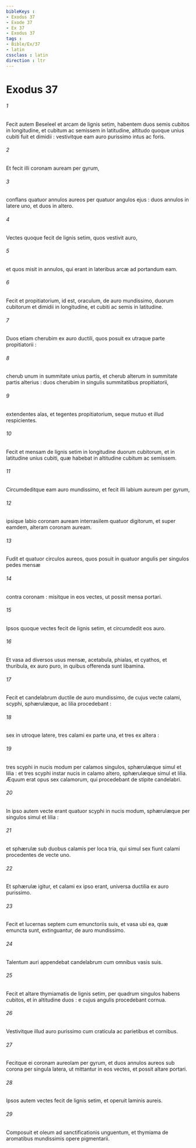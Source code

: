 ```yaml
---
bibleKeys : 
- Exodus 37
- Exode 37
- Ex 37
- Exodus 37
tags : 
- Bible/Ex/37
- latin
cssclass : latin
direction : ltr
---
```


# Exodus 37

###### 1
Fecit autem Beseleel et arcam de lignis setim, habentem duos semis cubitos in longitudine, et cubitum ac semissem in latitudine, altitudo quoque unius cubiti fuit et dimidii : vestivitque eam auro purissimo intus ac foris.
###### 2
Et fecit illi coronam auream per gyrum,
###### 3
conflans quatuor annulos aureos per quatuor angulos ejus : duos annulos in latere uno, et duos in altero.
###### 4
Vectes quoque fecit de lignis setim, quos vestivit auro,
###### 5
et quos misit in annulos, qui erant in lateribus arcæ ad portandum eam.
###### 6
Fecit et propitiatorium, id est, oraculum, de auro mundissimo, duorum cubitorum et dimidii in longitudine, et cubiti ac semis in latitudine.
###### 7
Duos etiam cherubim ex auro ductili, quos posuit ex utraque parte propitiatorii :
###### 8
cherub unum in summitate unius partis, et cherub alterum in summitate partis alterius : duos cherubim in singulis summitatibus propitiatorii,
###### 9
extendentes alas, et tegentes propitiatorium, seque mutuo et illud respicientes.
###### 10
Fecit et mensam de lignis setim in longitudine duorum cubitorum, et in latitudine unius cubiti, quæ habebat in altitudine cubitum ac semissem.
###### 11
Circumdeditque eam auro mundissimo, et fecit illi labium aureum per gyrum,
###### 12
ipsique labio coronam auream interrasilem quatuor digitorum, et super eamdem, alteram coronam auream.
###### 13
Fudit et quatuor circulos aureos, quos posuit in quatuor angulis per singulos pedes mensæ
###### 14
contra coronam : misitque in eos vectes, ut possit mensa portari.
###### 15
Ipsos quoque vectes fecit de lignis setim, et circumdedit eos auro.
###### 16
Et vasa ad diversos usus mensæ, acetabula, phialas, et cyathos, et thuribula, ex auro puro, in quibus offerenda sunt libamina.
###### 17
Fecit et candelabrum ductile de auro mundissimo, de cujus vecte calami, scyphi, sphærulæque, ac lilia procedebant :
###### 18
sex in utroque latere, tres calami ex parte una, et tres ex altera :
###### 19
tres scyphi in nucis modum per calamos singulos, sphærulæque simul et lilia : et tres scyphi instar nucis in calamo altero, sphærulæque simul et lilia. Æquum erat opus sex calamorum, qui procedebant de stipite candelabri.
###### 20
In ipso autem vecte erant quatuor scyphi in nucis modum, sphærulæque per singulos simul et lilia :
###### 21
et sphærulæ sub duobus calamis per loca tria, qui simul sex fiunt calami procedentes de vecte uno.
###### 22
Et sphærulæ igitur, et calami ex ipso erant, universa ductilia ex auro purissimo.
###### 23
Fecit et lucernas septem cum emunctoriis suis, et vasa ubi ea, quæ emuncta sunt, extinguantur, de auro mundissimo.
###### 24
Talentum auri appendebat candelabrum cum omnibus vasis suis.
###### 25
Fecit et altare thymiamatis de lignis setim, per quadrum singulos habens cubitos, et in altitudine duos : e cujus angulis procedebant cornua.
###### 26
Vestivitque illud auro purissimo cum craticula ac parietibus et cornibus.
###### 27
Fecitque ei coronam aureolam per gyrum, et duos annulos aureos sub corona per singula latera, ut mittantur in eos vectes, et possit altare portari.
###### 28
Ipsos autem vectes fecit de lignis setim, et operuit laminis aureis.
###### 29
Composuit et oleum ad sanctificationis unguentum, et thymiama de aromatibus mundissimis opere pigmentarii.
